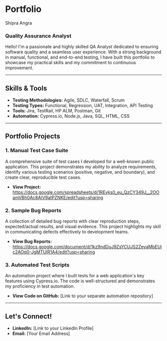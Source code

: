 # Portfolio
 Shipra Angra
### Quality Assurance Analyst

Hello! I'm a passionate and highly skilled QA Analyst dedicated to ensuring software quality and a seamless user experience. With a strong background in manual, functional, and end-to-end testing, I have built this portfolio to showcase my practical skills and my commitment to continuous improvement.

---

## Skills & Tools

- **Testing Methodologies:** Agile, SDLC, Waterfall, Scrum
- **Testing Types:** Functional, Regression, UAT, Integration, API Testing
- **Tools:** Jira, TestRail, HP ALM, Postman, Git
- **Automation:** Cypress.io, Node.js, Java, SQL, HTML, CSS

---

## Portfolio Projects

### 1. Manual Test Case Suite
A comprehensive suite of test cases I developed for a well-known public application. This project demonstrates my ability to analyze requirements, identify various testing scenarios (positive, negative, and boundary), and create clear, reproducible test cases.

- **View Project:** https://docs.google.com/spreadsheets/d/1REyks0_eu_QzCY349J__2OOamVBh0Ac8AIV9atPZNKE/edit?usp=sharing

### 2. Sample Bug Reports
A collection of detailed bug reports with clear reproduction steps, expected/actual results, and visual evidence. This project highlights my skill in communicating defects effectively to development teams.

- **View Bug Reports:** https://docs.google.com/document/d/1kz9ndDuJ9ZsYCUJS2ZeyaMbEUjc2AOq0-JgMTUIR1A4/edit?usp=sharing

### 3. Automated Test Scripts
An automation project where I built tests for a web application's key features using Cypress.io. The code is well-structured and demonstrates my proficiency in test automation.

- **View Code on GitHub:** [Link to your separate automation repository]

---

## Let's Connect!

- **LinkedIn:** [Link to your LinkedIn Profile]
- **Email:** [Your Email Address]
